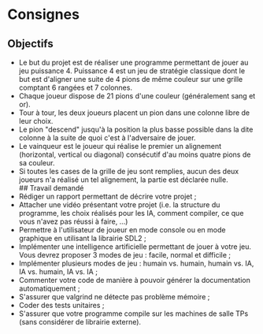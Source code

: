 # Consignes
## Objectifs
- Le but du projet est de réaliser une programme permettant de jouer au jeu puissance 4.
Puissance 4 est un jeu de stratégie classique dont le but est d'aligner une suite de 4 pions de même couleur sur une grille comptant 6 rangées et 7 colonnes.
- Chaque joueur dispose de 21 pions d'une couleur (généralement sang et or).
- Tour à tour, les deux joueurs placent un pion dans une colonne libre de leur choix.
- Le pion "descend" jusqu'à la position la plus basse possible dans la dite colonne à la suite de quoi c'est à l'adversaire de jouer.
- Le vainqueur est le joueur qui réalise le premier un alignement (horizontal, vertical ou diagonal) consécutif d'au moins quatre pions de sa couleur.
- Si toutes les cases de la grille de jeu sont remplies, aucun des deux joueurs n'a réalisé un tel alignement, la partie est déclarée nulle.
## Travail demandé 
- Rédiger un rapport permettant de décrire votre projet ;
- Attacher une vidéo présentant votre projet (i.e. la structure du programme, les choix réalisés pour les IA, comment compiler, ce que vous n'avez pas réussi à faire, ...)
- Permettre à l'utilisateur de joueur en mode console ou en mode graphique en utilisant la librairie SDL2 ;
- Implémenter une intelligence artificielle permettant de jouer à votre jeu. Vous devrez proposer 3 modes de jeu : facile, normal et difficile ;
- Implémenter plusieurs modes de jeu : humain vs. humain, humain vs. IA, IA vs. humain, IA vs. IA ;
- Commenter votre code de manière à pouvoir générer la documentation automatiquement ;
- S'assurer que valgrind ne détecte pas problème mémoire ;
- Coder des tests unitaires ;
- S'assurer que votre programme compile sur les machines de salle TPs (sans considérer de librairie externe).

